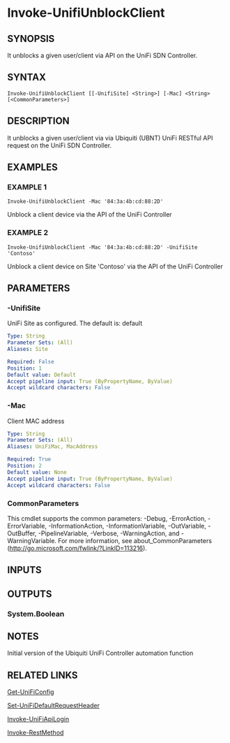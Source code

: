 ﻿---
external help file: UniFiTooling-help.xml
HelpVersion: 1.1.0
Locale: en-US
Module Guid: 7fff91a0-02eb-4df2-84d5-c7d3cd7f7a5d
Module Name: UniFiTooling
online version: https://github.com/Enatec/UniFiTooling/raw/master/docs/Invoke-UnifiUnblockClient.md
schema: 2.0.0
---

# Invoke-UnifiUnblockClient

## SYNOPSIS
It unblocks a given user/client via API on the UniFi SDN Controller.

## SYNTAX

```
Invoke-UnifiUnblockClient [[-UnifiSite] <String>] [-Mac] <String> [<CommonParameters>]
```

## DESCRIPTION
It unblocks a given user/client via via Ubiquiti (UBNT) UniFi RESTful API request on the UniFi SDN Controller.

## EXAMPLES

### EXAMPLE 1
```
Invoke-UnifiUnblockClient -Mac '84:3a:4b:cd:88:2D'
```

Unblock a client device via the API of the UniFi Controller

### EXAMPLE 2
```
Invoke-UnifiUnblockClient -Mac '84:3a:4b:cd:88:2D' -UnifiSite 'Contoso'
```

Unblock a client device on Site 'Contoso' via the API of the UniFi Controller

## PARAMETERS

### -UnifiSite
UniFi Site as configured.
The default is: default

```yaml
Type: String
Parameter Sets: (All)
Aliases: Site

Required: False
Position: 1
Default value: Default
Accept pipeline input: True (ByPropertyName, ByValue)
Accept wildcard characters: False
```

### -Mac
Client MAC address

```yaml
Type: String
Parameter Sets: (All)
Aliases: UniFiMac, MacAddress

Required: True
Position: 2
Default value: None
Accept pipeline input: True (ByPropertyName, ByValue)
Accept wildcard characters: False
```

### CommonParameters
This cmdlet supports the common parameters: -Debug, -ErrorAction, -ErrorVariable, -InformationAction, -InformationVariable, -OutVariable, -OutBuffer, -PipelineVariable, -Verbose, -WarningAction, and -WarningVariable.
For more information, see about_CommonParameters (http://go.microsoft.com/fwlink/?LinkID=113216).

## INPUTS

## OUTPUTS

### System.Boolean
## NOTES
Initial version of the Ubiquiti UniFi Controller automation function

## RELATED LINKS

[Get-UniFiConfig]()

[Set-UniFiDefaultRequestHeader]()

[Invoke-UniFiApiLogin]()

[Invoke-RestMethod]()

